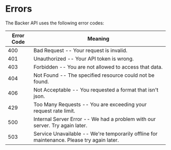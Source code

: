 # Errors

The Backer API uses the following error codes:


Error Code | Meaning
---------- | -------
400 | Bad Request -- Your request is invalid.
401 | Unauthorized -- Your API token is wrong.
403 | Forbidden -- You are not allowed to access that data.
404 | Not Found -- The specified resource could not be found.
406 | Not Acceptable -- You requested a format that isn't json.
429 | Too Many Requests -- You are exceeding your request rate limit.
500 | Internal Server Error -- We had a problem with our server. Try again later.
503 | Service Unavailable -- We're temporarily offline for maintenance. Please try again later.
